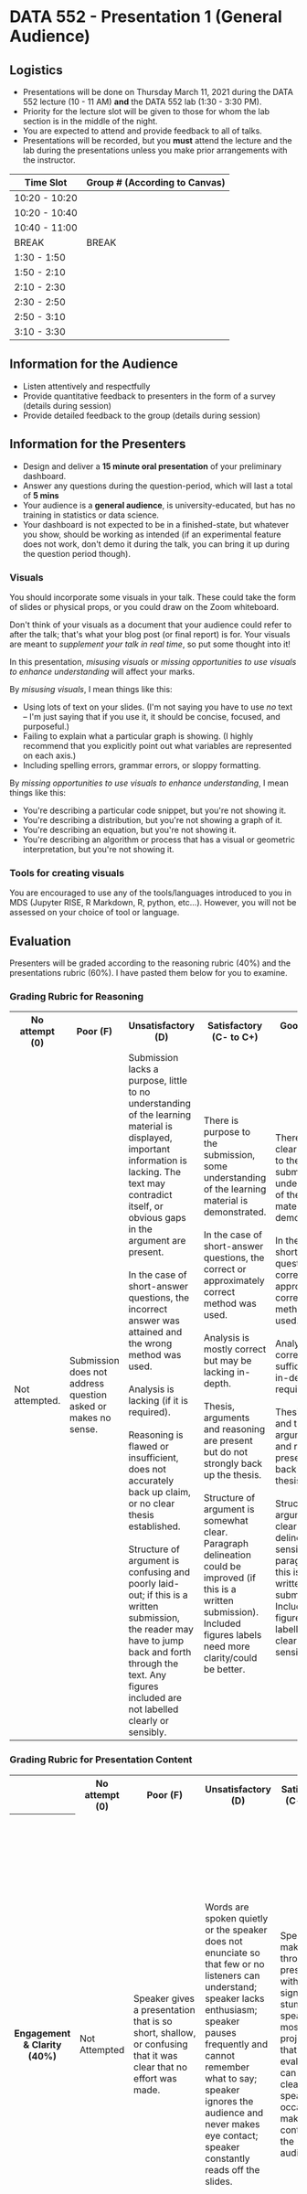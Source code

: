 # DATA 552 - Presentation 1 (General Audience)

## Logistics

- Presentations will be done on Thursday March 11, 2021 during the DATA 552 lecture (10 - 11 AM) **and** the DATA 552 lab (1:30 - 3:30 PM).
- Priority for the lecture slot will be given to those for whom the lab section is in the middle of the night.
- You are expected to attend and provide feedback to all of talks.
- Presentations will be recorded, but you **must** attend the lecture and the lab during the presentations unless you make prior arrangements with the instructor.

| Time Slot     | Group # (According to Canvas) |
| ------------- | ----------------------------- |
| 10:20 - 10:20 |                               |
| 10:20 - 10:40 |                               |
| 10:40 - 11:00 |                               |
| BREAK         | BREAK                         |
| 1:30 - 1:50   |                               |
| 1:50 - 2:10   |                               |
| 2:10 - 2:30   |                               |
| 2:30 - 2:50   |                               |
| 2:50 - 3:10   |                               |
| 3:10 - 3:30   |                               |

## Information for the Audience

- Listen attentively and respectfully
- Provide quantitative feedback to presenters in the form of a survey (details during session)
- Provide detailed feedback to the group (details during session)

## Information for the Presenters

- Design and deliver a **15 minute oral presentation** of your preliminary dashboard.
- Answer any questions during the question-period, which will last a total of **5 mins**
- Your audience is a **general audience**, is university-educated, but has no training in statistics or data science.
- Your dashboard is not expected to be in a finished-state, but whatever you show, should be working as intended (if an experimental feature does not work, don't demo it during the talk, you can bring it up during the question period though).

### Visuals

You should incorporate some visuals in your talk. These could take the form of slides or physical props, or you could draw on the Zoom whiteboard.

Don't think of your visuals as a document that your audience could refer to after the talk; that's what your blog post (or final report) is for. 
Your visuals are meant to *supplement your talk in real time*, so put some thought into it! 

In this presentation, *misusing visuals* or *missing opportunities to use visuals to enhance understanding* will affect your marks. 

By *misusing visuals*, I mean things like this:

* Using lots of text on your slides. (I'm not saying you have to use *no* text – I'm just saying that if you use it, it should be concise, focused, and purposeful.)
* Failing to explain what a particular graph is showing. (I highly recommend that you explicitly point out what variables are represented on each axis.)
* Including spelling errors, grammar errors, or sloppy formatting.

By *missing opportunities to use visuals to enhance understanding*, I mean things like this:

* You're describing a particular code snippet, but you're not showing it.
* You're describing a distribution, but you're not showing a graph of it.
* You're describing an equation, but you're not showing it.
* You're describing an algorithm or process that has a visual or geometric interpretation, but you're not showing it.

### Tools for creating visuals

You are encouraged to use any of the tools/languages introduced to you in MDS (Jupyter RISE, R Markdown, R, python, etc...).
However, you will not be assessed on your choice of tool or language.

## Evaluation

Presenters will be graded according to the reasoning rubric (40%) and the presentations rubric (60%).
I have pasted them below for you to examine.

### Grading Rubric for Reasoning

<table>
  <tr>
    <th>No attempt (0)</th>
    <th>Poor (F)</th>
    <th>Unsatisfactory (D)</th>
    <th>Satisfactory (C- to C+)</th>
    <th>Good (B- to B+)</th>  
    <th>Excellent (A- to A+)</th>
  </tr>
  <tr>
    
   <td>Not attempted.</td>
   <td>Submission does not address question asked or makes no sense.</td>
    
   <td>Submission lacks a purpose, little to no understanding of the learning material is displayed, important information is lacking. The text may contradict itself, or obvious gaps in the argument are present. <br/><br/>In the case of short-answer questions, the incorrect answer was attained and the wrong method was used.
<br/><br/> Analysis is lacking (if it is required).
<br/><br/> Reasoning is flawed or insufficient, does not accurately back up claim, or no clear thesis established.
<br/><br/> Structure of argument is confusing and poorly laid-out; if this is a written submission, the reader may have to jump back and forth through the text. Any figures included are not labelled clearly or sensibly.
</td>
    
   <td>There is purpose to the submission, some understanding of the learning material is demonstrated.
<br/><br/>In the case of short-answer questions, the correct or approximately correct method was used.
<br/><br/> Analysis is mostly correct but may be lacking in-depth.
<br/><br/> Thesis, arguments and reasoning are present but do not strongly back up the thesis.
<br/><br/> Structure of argument is somewhat clear. Paragraph delineation could be improved (if this is a written submission). Included figures labels need more clarity/could be better.
</td>
    <td>There is a clear purpose to the submission, understanding of the learning material is demonstrated.
<br/><br/>In the case of short-answer questions, the correct or approximately correct method was used.
<br/><br/> Analysis is correct and sufficiently in-depth if required.
<br/><br/> Thesis is clear and the arguments and reasoning presented back up the thesis well.
<br/><br/> Structure of argument is clear and delineated sensibly into paragraphs if this is a written submission. Included figures are labelled clearly and sensibly.
</td>
    <td>Mastery of the learning material is demonstrated, original ideas may be presented.
<br/><br/>In the case of short-answer questions, the correct method was used and the correct result attained.
<br/><br>Analysis is thorough and exhaustive without being drawn out or lacking focus.
<br/><br/>Thesis is clear and the arguments that support it are flawless and very well-reasoned, leaving no obvious gaps.
<br/><br/> Structure of argument is very clear and straightforward; in the case of a written submisison, the reader almost never has to jump back and forth unless clearly instructed to do so by references.
</td>
  </tr>
</table>

### Grading Rubric for Presentation Content

<table>
  <tr>
    <th></th>
    <th>No attempt (0)</th>
    <th>Poor (F)</th>
    <th>Unsatisfactory (D)</th>
    <th>Satisfactory (C- to C+)</th>
    <th>Good (B- to B+)</th>  
    <th>Excellent (A- to A+)</th>
  </tr>
  <tr>
    <th>Engagement & Clarity (40%)</th>
    <td>Not Attempted</td>
    <td>Speaker gives a presentation that is so short, shallow, or confusing that it was clear that no effort was made.</td>
    <td>Words are spoken quietly or the speaker does not enunciate so that few or no listeners can understand; speaker lacks enthusiasm; speaker pauses frequently and cannot remember what to say; speaker ignores the audience and never makes eye contact; speaker constantly reads off the slides.</td>
    <td>Speaker can make it through the presentation without significant stumbling; speaker mostly projects so that the evaluator can hear clearly; speaker occasionally makes eye contact with the audience.</td>
    <td>Speaker projects so that everyone can hear almost everything, although there may be a couple moments where the speaker trails off; speaker enunciates clearly with relatively few umms and ahhs; eye contact is fairly consistent, and body language is mostly natural and open.</td>
    <td>Speaker projects so that everyone can hear throughout the whole presentation; speaker enunciates clearly and enthusiastically without mumbling or slurring; eye contact is held and body language is used to enhance the verbal presentation; the speaker can smile and entertain the audience; the speaker does not simply read off the slides; the time limit is respected; the speaker looks to the audience or even interacts with them in order to gauge their understanding and adjust the pace accordingly.</td>
  </tr>
  <tr>
    <th>Use of Visuals (40%)</th>
    <td>Not Attempted</td>
    <td>Speaker missed all opportunities to enhance their presentation with visuals.</td>
    <td>Speaker designed some form of visuals, but doesn't follow any best practices. Visuals may have large blocks of text, unannotated graphs, jarring color schemes, or otherwise confusing designs. Slides may be riddled with typos.</td>
    <td>Speaker designed visuals that could have been useful as supplements to the presentation, but fails to use them effectively. (For example, graphs may be reasonably well-designed, but the speaker doesn't explain their axes or help the audience understand their messages.) Speaker may be distracted by their own visuals, or may inadvertently cause the visuals to compete with their own words for the audience's attention. There are multiple typos.</td>
    <td>Visuals are well designed and almost always used to good effect. Fonts, colors, images, or whitespace could use minor improvements. There may be one or two typos.</td>
    <td>Visuals are impeccably designed and were consistently used to enhance the speaker's message. Fonts, colors, images, and whitespace are deliberately chosen and arranged in a way that is not only effective, but pleasing to the eye. There are no typos.</td>
  </tr>
  <tr>
    <th>Questions & Answers (20%)</th>
    <td>Not Attempted</td>
    <td>Speaker lacks ability to answer questions or even understand them, cannot elaborate on any ideas discussed in the presentation, and does not display good understanding of the material.</td>
    <td>Speaker can answer questions with some confidence, but their answers may be inaccurate, contradictory, misleading, or very difficult to understand.</td>
    <td>Speaker can answer questions accurately, but not effectively — doesn't seem to anticipate confusion or realize why the question was posed.</td>
    <td>Speaker can answer questions accurately and effectively with little trouble formulating responses.</td>
    <td>Speaker can answer questions accurately and confidently and even elaborate; if the speaker is unsure they can speculate thoughtfully, but not pose the speculation as fact.</td>
  </tr>
</table>